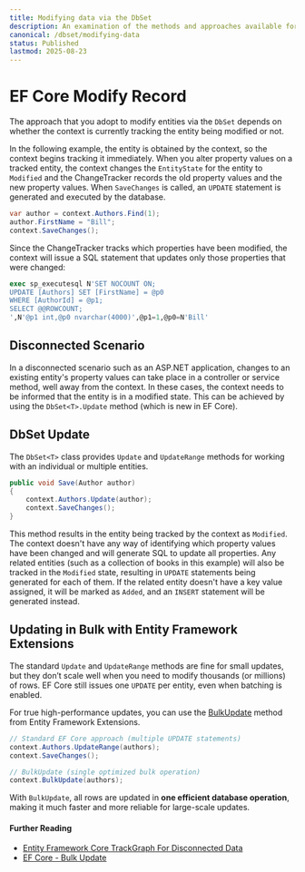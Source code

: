 ```yaml
---
title: Modifying data via the DbSet
description: An examination of the methods and approaches available for modifying data via the Entity Framework Core DbSet API 
canonical: /dbset/modifying-data
status: Published
lastmod: 2025-08-23
---
```


# EF Core Modify Record

The approach that you adopt to modify entities via the `DbSet` depends on whether the context is currently tracking the entity being modified or not. 

In the following example, the entity is obtained by the context, so the context begins tracking it immediately. When you alter property values on a tracked entity, the context changes the `EntityState` for the entity to `Modified` and the ChangeTracker records the old property values and the new property values. When `SaveChanges` is called, an `UPDATE` statement is generated and executed by the database.

```csharp
var author = context.Authors.Find(1);
author.FirstName = "Bill";
context.SaveChanges();
```

Since the ChangeTracker tracks which properties have been modified, the context  will issue a SQL statement that updates only those properties that were changed:

```sql
exec sp_executesql N'SET NOCOUNT ON;
UPDATE [Authors] SET [FirstName] = @p0
WHERE [AuthorId] = @p1;
SELECT @@ROWCOUNT;
',N'@p1 int,@p0 nvarchar(4000)',@p1=1,@p0=N'Bill'
```

## Disconnected Scenario

In a disconnected scenario such as an ASP.NET application, changes to an existing entity's property values can take place in a controller or service method, well away from the context. In these cases, the context needs to be informed that the entity is in a modified state. This can be achieved by using the `DbSet<T>.Update` method (which is new in EF Core).

## DbSet Update

The `DbSet<T>` class provides `Update` and `UpdateRange` methods for working with an individual or multiple entities. 

```csharp
public void Save(Author author)
{
    context.Authors.Update(author);
    context.SaveChanges();
}
```
This method results in the entity being tracked by the context as `Modified`. The context doesn't have any way of identifying which property values have been changed and will generate SQL to update all properties. Any related entities (such as a collection of books in this example) will also be tracked in the `Modified` state, resulting in `UPDATE` statements being generated for each of them. If the related entity doesn't have a key value assigned, it will be marked as `Added`, and an `INSERT` statement will be generated instead.

## Updating in Bulk with Entity Framework Extensions

The standard `Update` and `UpdateRange` methods are fine for small updates, but they don’t scale well when you need to modify thousands (or millions) of rows. EF Core still issues one `UPDATE` per entity, even when batching is enabled.

For true high-performance updates, you can use the [BulkUpdate](https://entityframework-extensions.net/bulk-update) method from Entity Framework Extensions.

```csharp
// Standard EF Core approach (multiple UPDATE statements)
context.Authors.UpdateRange(authors);
context.SaveChanges();

// BulkUpdate (single optimized bulk operation)
context.BulkUpdate(authors);
```

With `BulkUpdate`, all rows are updated in **one efficient database operation**, making it much faster and more reliable for large-scale updates.


#### Further Reading

- [Entity Framework Core TrackGraph For Disconnected Data](http://www.mikesdotnetting.com/article/303/entity-framework-core-trackgraph-for-disconnected-data)
- [EF Core - Bulk Update](https://entityframework-extensions.net/bulk-update)